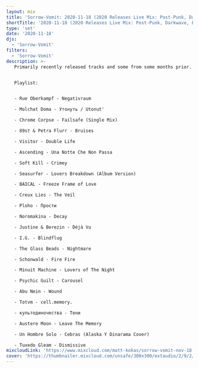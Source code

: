 ```yaml
---
layout: mix
title: 'Sorrow-Vomit: 2020-11-18 (2020 Releases Live Mix: Post-Punk, Darkwave, EBM, Cold Wave, Synth, Goth)'
shortTitle: '2020-11-18 (2020 Releases Live Mix: Post-Punk, Darkwave, EBM, Cold Wave, Synth, Goth)'
type: 'set'
date: '2020-11-18'
djs:
  - 'Sorrow-Vomit'
filters:
  - 'Sorrow-Vomit'
description: >-
   Primarily recently released tracks and some from some months prior. Recorded live as usual on the evening of Nov. 18, 2020...


   Playlist:


   - Rue Oberkampf - Negativraum

   - Molchat Doma - Утонуть / Utonut'

   - Chrome Corpse - Failsafe (Single Mix)

   - 89s† & Petra Flurr - Bruises

   - Visitor - Double Life

   - Ascending - Una Notte Che Non Passa

   - Soft Kill - Crimey

   - Seasurfer - Lovers Breakdown (Album Version)

   - BAICAL - Freeze Frame of Love

   - Creux Lies - The Veil

   - Ploho - Прости

   - Noromakina - Decay

   - Justine & Berezin - Déjà Vu

   - I.G. - Blindflug

   - The Glass Beads - Nightmare

   - Schonwald - Fire Fire

   - Minuit Machine - Lovers of The Night

   - Psychic Guilt - Carousel

   - Abu Nein - Wound

   - Totvm - cell.memory.

   - культодиночества - Тени

   - Austere Moon - Leave The Memory

   - Un Hombre Solo - Cebras (Alaska Y Dinarama Cover)

   - Tuxedo Gleam - Dismissive
mixcloudLink: 'https://www.mixcloud.com/matt-kokas/sorrow-vomit-nov-18-2020-2020-releases'
cover: 'https://thumbnailer.mixcloud.com/unsafe/300x300/extaudio/2/9/2/a/82f2-d914-4f91-a7c9-0869d52b0493'
---
```

